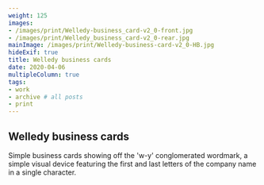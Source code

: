 ```yaml
---
weight: 125
images:
- /images/print/Welledy-business_card-v2_0-front.jpg
- /images/print/Welledy_business_card-v2_0-rear.jpg
mainImage: /images/print/Welledy-business-card-v2_0-HB.jpg
hideExif: true
title: Welledy business cards
date: 2020-04-06
multipleColumn: true
tags:
- work
- archive # all posts
- print
---
```


## Welledy business cards

Simple business cards showing off the 'w-y' conglomerated wordmark, a simple
visual device featuring the first and last letters of the company name in a
single character.
